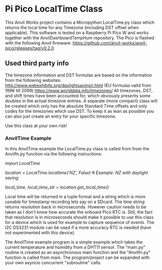 # Pi Pico LocalTime Class #
This Anvil.Works project contains a Micropython LocalTime.py class which returns the local time for any Timezone (including DST offset when applicable).
This software is tested on a Raspberry Pi Pico W and works together with the AnvilDashboardTempHum repository.
The Pico is flashed with the following Anvil firmware: https://github.com/anvil-works/anvil-pico/releases/tag/v0.2.0

## Used third party info ##
The timezone information and DST formulas are based on the information from the following websites:
http://www.webexhibits.org/daylightsaving/i.html (EU formulas valid from 1996 till 2099)
https://www.worlddata.info/timezones/
All timezones, DST, and shift times have been accounted for, which obviously presents some doubles in the actual timezone entries.
A separate (more compact) class will be created which only has the absolute Standard Time offsets and only codes for the timezones which use DST.
To keep it as lean as possible you can also just create an entry for your specific timezone.

Use this class at your own risk!

### AnvilTime Example ###
In this AnvilTime example the LocalTime.py class is called from from the Anvilfn.py function via the following instructions:

_import LocalTime_

_location = LocalTime.localtime('NZ', False)  # Example: NZ with daylight saving_

_local_time, local_time_str = location.get_local_time()_

Local time will be returned in a tuple format and a string which is more useable for timestamp recording lets say on a SDcard.
The time string returns resolution back in microseconds. However caution needs to be taken as I don't know how accurate the onboard Pico RTC is.
Still, the fact that resolution is in microseconds should make it possible to use this class for a device which is used for example to capture sequence of events.
The I2C DS3231 module can be used if a more accuracy RTC is needed (have not experimented with this device).

The AnvilTime example program is a simple example which takes the current temperature and humidity from a DHT11 sensor.
The "main.py" routine is created as an asynchronous main function and the "Anvilfn.py" function is called from main.
The program/project can be expanded with your own asyncio concurrent "subroutine" calls.
